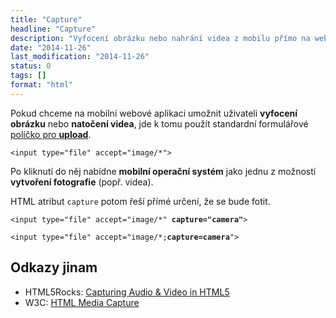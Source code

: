 ```yaml
---
title: "Capture"
headline: "Capture"
description: "Vyfocení obrázku nebo nahrání videa z mobilu přímo na web."
date: "2014-11-26"
last_modification: "2014-11-26"
status: 0
tags: []
format: "html"
---
```


<p>Pokud chceme na mobilní webové aplikaci umožnit uživateli <b>vyfocení obrázku</b> nebo <b>natočení videa</b>, jde k tomu použít standardní formulářové <a href="/input#type-file">políčko pro <b>upload</b></a>.</p>

<pre><code>&lt;input type="file" accept="image/*"></code></pre>

<p>Po kliknutí do něj nabídne <b>mobilní operační systém</b> jako jednu z možností <b>vytvoření fotografie</b> (popř. videa).</p>

<p>HTML atribut <code>capture</code> potom řeší přímé určení, že se bude fotit.</p>

<pre><code>&lt;input type="file" accept="image/*" <b>capture="camera"</b>></code></pre>

<pre><code>&lt;input type="file" accept="image/*;<b>capture=camera</b>"></code></pre>




<h2 id="odkazy">Odkazy jinam</h2>

<ul>
  <li>HTML5Rocks: <a href="http://www.html5rocks.com/en/tutorials/getusermedia/intro/">Capturing Audio &amp; Video in HTML5</a></li>
  
  <li>W3C: <a href="http://dev.w3.org/2009/dap/camera/">HTML Media Capture</a></li>
</ul>
